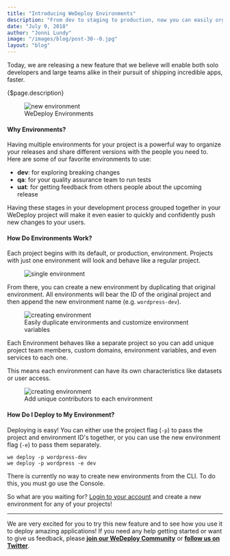 ```yaml
---
title: "Introducing WeDeploy Environments"
description: "From dev to staging to production, now you can easily organize, duplicate and manage multiple application stages with WeDeploy Environments."
date: "July 9, 2018"
author: "Jonni Lundy"
image: "/images/blog/post-30--0.jpg"
layout: "blog"
---
```


<article>

Today, we are releasing a new feature that we believe will enable both solo developers and large teams alike in their pursuit of shipping incredible apps, faster.

{$page.description}

<figure>
  <img src="/images/blog/post-30--0.jpg" alt="new environment">
  <figcaption>WeDeploy Environments</figcaption>
</figure>

#### Why Environments?

Having multiple environments for your project is a powerful way to organize your releases and share different versions with the people you need to.
Here are some of our favorite environments to use:

* **dev**: for exploring breaking changes
* **qa**: for your quality assurance team to run tests
* **uat**: for getting feedback from others people about the upcoming release

Having these stages in your development process grouped together in your WeDeploy project will make it even easier to quickly and confidently push new changes to your users.

#### How Do Environments Work?

Each project begins with its default, or production, environment. Projects with just one environment will look and behave like a regular project.

<figure>
  <img class="blog-img-shadow" src="/images/blog/post-30--1.png" alt="single environment">
</figure>

From there, you can create a new environment by duplicating that original environment. All environments will bear the ID of the original project and then append the new environment name (e.g. `wordpress-dev`).

<figure>
  <img class="blog-img-shadow" src="/images/blog/post-30--2.png" alt="creating environment">
  <figcaption>Easily duplicate environments and customize environment variables</figcaption>
</figure>

Each Environment behaves like a separate project so you can add unique project team members, custom domains, environment variables, and even services to each one.

This means each environment can have its own characteristics like datasets or user access.

<figure>
  <img class="blog-img-shadow" src="/images/blog/post-30--3.png" alt="creating environment">
  <figcaption>Add unique contributors to each environment</figcaption>
</figure>

#### How Do I Deploy to My Environment?

Deploying is easy! You can either use the project flag (`-p`) to pass the project and environment ID's together, or you can use the new environment flag (`-e`) to pass them separately.

```
we deploy -p wordpress-dev
we deploy -p wordpress -e dev
```

<aside>

There is currently no way to create new environments from the CLI. To do this, you must go use the Console.

</aside>

So what are you waiting for? [Login to your account](https://console.wedeploy.com/) and create a new environment for any of your projects!

---

We are very excited for you to try this new feature and to see how you use it to deploy amazing applications!
If you need any help getting started or want to give us feedback, please **[join our WeDeploy Community](https://chat.wedeploy.com)** or **[follow us on Twitter](https://twitter.com/wedeploy)**.

</article>